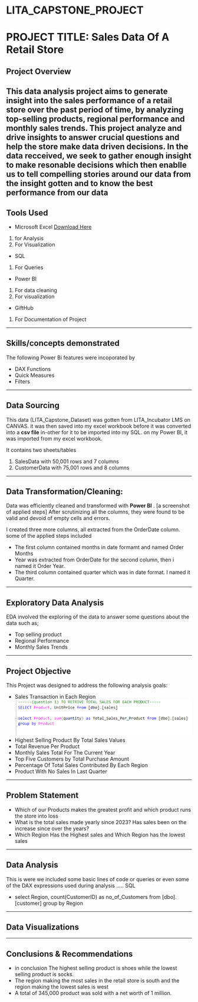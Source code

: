 # LITA_CAPSTONE_PROJECT

# PROJECT TITLE: Sales Data Of A Retail Store

## Project Overview
This data analysis project aims to generate insight into the sales performance of a retail store over the past period of time, by analyzing top-selling products, regional performance and monthly sales trends. This project  analyze and drive insights to answer crucial questions and help the store make data driven decisions.
In the data recceived, we seek to gather enough insight to make resonable decisions which then enablle us to tell compelling stories around our data from the insight gotten and to know the best performance from our data
--------
## Tools Used
- Microsoft Excel [Download Here](https://www.microsoft.com)
 1. for Analysis
 2. For Visualization

- SQL
1. For Queries

 - Power BI
  1. For data cleaning
  2. For visualization

- GiftHub
1. For Documentation of Project
-------------- 
## Skills/concepts demonstrated
The following Power Bi features were incoporated by
- DAX Functions
- Quick Measures
- Filters
---------------
## Data Sourcing
This data (LITA_Capstone_Dataset) was gotten from LITA_Incubator LMS on CANVAS. it was then saved into my excel workbook before it was converted  into a **csv file** in-other for it to be imported into my SQL. on my Power BI, it was imported from my excel workbook.

It contains two sheets/tables

1. SalesData with 50,001 rows and 7 columns 
2. CustomerData with 75,001 rows and 8 columns
------------------
## Data Transformation/Cleaning:
Data was efficiently cleaned and transformed with **Power BI** . [a screenshot of applied steps] 
After scrutinizing all the columns, they were found to be valid and  devoid of empty cells and errors.

I created three more columns, all extracted from the OrderDate column. some of the applied steps included

- The first column contained months in date formamt and named Order Months
- Year was extracted from OrderDate for the second column, then i named it Order Year.
- The third column contained quarter which was in date format. I named it Quarter.
![]()
-----------------
## Exploratory Data Analysis
EDA involved the exploring of the data to answer some questions about the data such as;
- Top selling product
- Regional Performance
- Monthly Sales Trends
-------------------
## Project Objective
This Project was designed to address the following analysis goals:
- Sales Transaction in Each Region
![](pic1.png)
- Highest Selling Product By Total Sales Values
- Total Revenue Per Product
- Monthly Sales Total For The Current Year
- Top Five Customers by Total Purchase Amount
- Percentage Of Total Sales Contributed By Each Region
- Product With No Sales In Last Quarter
----------------
## Problem Statement
- Which of our Products makes the greatest profit and which product runs the store into loss
- What is the total sales made yearly since 2023? Has sales been on the increase since over the years?
- Which Region Has the Highest sales and Which Region has the lowest sales
-------------
## Data Analysis 
This is were we included some basic lines of code or queries or even some of the DAX expressions used during analysis
..... SQL
- select Region, count(CustomerID) as no_of_Customers from [dbo].[customer]
group by Region
----------
## Data Visualizations

--------
## Conclusions & Recommendations
- in conclusion The highest selling product is shoes while the lowest selling product is socks.
-  The region making the most sales in the retail store is south and the region making the lowest sales is west
- A total of 345,000 product was sold with a net worth of 1 million.
  
